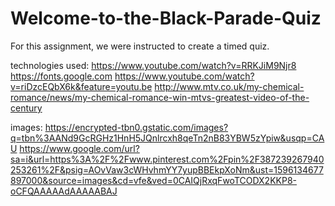 # Welcome-to-the-Black-Parade-Quiz
For this assignment, we were instructed to create a timed quiz. 

technologies used:
https://www.youtube.com/watch?v=RRKJiM9Njr8
https://fonts.google.com
https://www.youtube.com/watch?v=riDzcEQbX6k&feature=youtu.be
http://www.mtv.co.uk/my-chemical-romance/news/my-chemical-romance-win-mtvs-greatest-video-of-the-century


images:
https://encrypted-tbn0.gstatic.com/images?q=tbn%3AANd9GcRGHz1HnH5JQnlrcxh8qeTn2nB83YBW5zYpiw&usqp=CAU
https://www.google.com/url?sa=i&url=https%3A%2F%2Fwww.pinterest.com%2Fpin%2F387239267940253261%2F&psig=AOvVaw3cWHvhmYY7yupBBEkpXoNm&ust=1596134677897000&source=images&cd=vfe&ved=0CAIQjRxqFwoTCODX2KKP8-oCFQAAAAAdAAAAABAJ

